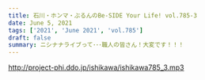 ```yaml
---
title: 石川・ホンマ・ぶるんのBe-SIDE Your Life! vol.785-3
date: June 5, 2021
tags: ['2021', 'June 2021', 'vol.785']
draft: false
summary: ニシナナライブって･･･職人の皆さん！大変です！！！
---
```


http://project-phi.ddo.jp/ishikawa/ishikawa785_3.mp3